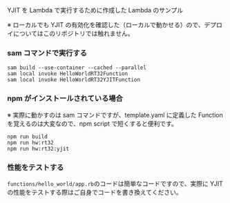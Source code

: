 YJIT を Lambda で実行するために作成した Lambda のサンプル

※ ローカルでも YJIT の有効化を確認した（ローカルで動かせる）ので、デプロイについてはこのリポジトリでは触れません。

### sam コマンドで実行する

```
sam build --use-container --cached --parallel
sam local invoke HelloWorldRT32Function
sam local invoke HelloWorldRT32YJITFunction
```

### npm がインストールされている場合

※ 実際に動かすのは sam コマンドですが、template.yaml に定義した Function を覚えるのは大変なので、npm script で短くすると便利です。

```
npm run build
npm run hw:rt32
npm run hw:rt32:yjit
```

### 性能をテストする

`functions/hello_world/app.rb`のコードは簡単なコードですので、実際に YJIT の性能をテストする際はご自身でコードを書き換えてください。
